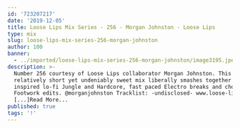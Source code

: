 ```yaml
---
id: '723207217'
date: '2019-12-05'
title: Loose Lips Mix Series - 256 - Morgan Johnston - Loose Lips
type: mix
slug: loose-lips-mix-series-256-morgan-johnston
author: 100
banner:
  - ../imported/loose-lips-mix-series-256-morgan-johnston/image3195.jpeg
description: >-
  Number 256 courtesy of Loose Lips collaborator Morgan Johnston. This
  relatively short yet undeniably sweet mix liberally smashes together 90s
  inspired lo-fi Jungle and Hardcore, fast paced Electro breaks and chopped up
  Footwork edits. @morganjohnston Tracklist: -undisclosed- www.loose-lips.co.uk
  [...]Read More...
published: true
tags: '!'
---
```

